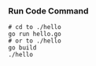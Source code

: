 ### Run Code Command

```shell
# cd to ./hello
go run hello.go 
# or to ./hello
go build
./hello
```
